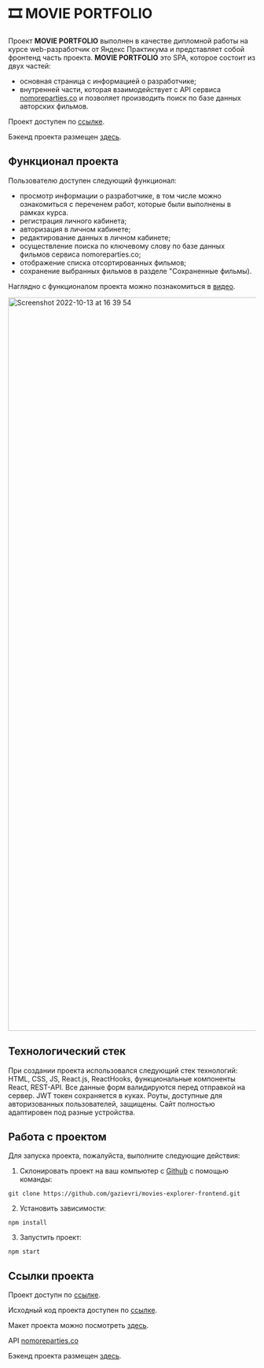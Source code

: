 # 🎞 MOVIE PORTFOLIO
Проект **MOVIE PORTFOLIO** выполнен в качестве дипломной работы на курсе web-разработчик от Яндекс Практикума и представляет собой фронтенд часть проекта. **MOVIE PORTFOLIO** это SPA, которое состоит из двух частей: 
- основная страница с информацией о разработчике; 
- внутренней части, которая взаимодействует с API сервиса [nomoreparties.co](https://api.nomoreparties.co/) и позволяет производить поиск по базе данных авторских фильмов.

Проект доступен по [ссылке](https://movie.gazievri.nomoredomains.icu/).

Бэкенд проекта размещен [здесь](https://github.com/gazievri/movies-explorer-api).

## Функционал проекта
Пользователю доступен следующий функционал:
- просмотр информации о разработчике, в том числе можно ознакомиться с переченем работ, которые были выполнены в рамках курса.
- регистрация личного кабинета;
- авторизация в личном кабинете;
- редактирование данных в личном кабинете;
- осуществление поиска по ключевому слову по базе данных фильмов сервиса nomoreparties.co;
- отображение списка отсортированных фильмов; 
- сохранение выбранных фильмов в разделе "Сохраненные фильмы).

Наглядно c функционалом проекта можно познакомиться в [видео](https://youtu.be/C6sTeniEej0).

<img width="1491" alt="Screenshot 2022-10-13 at 16 39 54" src="https://user-images.githubusercontent.com/96244317/195612940-f984a76d-1122-4586-8edd-b0fb10af54f2.png">

## Технологический стек
При создании проекта использовался следующий стек технологий: HTML, CSS, JS, React.js, ReactHooks, функциональные компоненты React, REST-API.
Все данные форм валидируются перед отправкой на сервер. JWT токен сохраняется в куках. Роуты, доступные для авторизованных пользователей, защищены.
Сайт полностью адаптировен под разные устройства. 

## Работа с проектом
Для запуска проекта, пожалуйста, выполните следующие действия:

1. Склонировать проект на ваш компьютер с [Github](https://github.com/gazievri/movies-explorer-frontend) с помощью команды:
```
git clone https://github.com/gazievri/movies-explorer-frontend.git
```
2. Установить зависимости:
```
npm install
```
3. Запустить проект:
```
npm start
```

## Ссылки проекта
Проект доступн по [ссылке](https://movie.gazievri.nomoredomains.icu/).

Исходный код проекта доступен по [ссылке](https://github.com/gazievri/movies-explorer-frontend).

Макет проекта можно посмотреть [здесь](https://disk.yandex.ru/d/xvNR9OL6iNr3nw).

API [nomoreparties.co](https://api.nomoreparties.co/)

Бэкенд проекта размещен [здесь](https://github.com/gazievri/movies-explorer-api).
